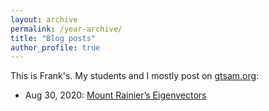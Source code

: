 ```yaml
---
layout: archive
permalink: /year-archive/
title: "Blog posts"
author_profile: true
---
```


This is Frank's.
My students and I mostly post on <a href="https://gtsam.org/blog/">gtsam.org</a>:

<ul>
<li>Aug 30, 2020: <a href="https://gtsam.org//2020/08/30/Laplacian.html">Mount Rainier’s Eigenvectors</a></li>
</ul>